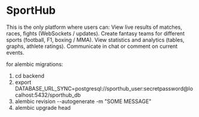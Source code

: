 # SportHub
This is the only platform where users can: View live results of matches, races, fights (WebSockets / updates). Create fantasy teams for different sports (football, F1, boxing / MMA). View statistics and analytics (tables, graphs, athlete ratings). Communicate in chat or comment on current events.


for alembic migrations:
1. cd backend
2. export DATABASE_URL_SYNC=postgresql://sporthub_user:secretpassword@localhost:5432/sporthub_db
3. alembic revision --autogenerate -m "SOME MESSAGE"
4. alembic upgrade head